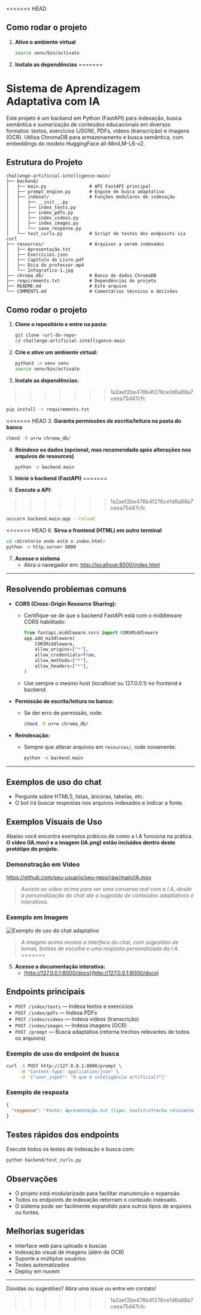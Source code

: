 <<<<<<< HEAD


## Como rodar o projeto

1. **Ative o ambiente virtual**
   ```bash
   source venv/bin/activate
   ```

2. **Instale as dependências**
=======
# Sistema de Aprendizagem Adaptativa com IA

Este projeto é um backend em Python (FastAPI) para indexação, busca semântica e sumarização de conteúdos educacionais em diversos formatos: textos, exercícios (JSON), PDFs, vídeos (transcrição) e imagens (OCR). Utiliza ChromaDB para armazenamento e busca semântica, com embeddings do modelo HuggingFace all-MiniLM-L6-v2.

## Estrutura do Projeto

```
challenge-artificial-intelligence-main/
├── backend/
│   ├── main.py                # API FastAPI principal
│   ├── prompt_engine.py       # Engine de busca adaptativa
│   ├── indexer/               # Funções modulares de indexação
│   │   ├── __init__.py
│   │   ├── index_texts.py
│   │   ├── index_pdfs.py
│   │   ├── index_videos.py
│   │   ├── index_images.py
│   │   └── save_response.py
│   └── test_curls.py          # Script de testes dos endpoints via curl
├── resources/                 # Arquivos a serem indexados
│   ├── Apresentação.txt
│   ├── Exercícios.json
│   ├── Capítulo do Livro.pdf
│   ├── Dica do professor.mp4
│   └── Infografico-1.jpg
├── chroma_db/                 # Banco de dados ChromaDB
├── requirements.txt           # Dependências do projeto
├── README.md                  # Este arquivo
└── COMMENTS.md                # Comentários técnicos e decisões
```

## Como rodar o projeto

1. **Clone o repositório e entre na pasta:**
   ```bash
   git clone <url-do-repo>
   cd challenge-artificial-intelligence-main
   ```

2. **Crie e ative um ambiente virtual:**
   ```bash
   python3 -m venv venv
   source venv/bin/activate
   ```

3. **Instale as dependências:**
>>>>>>> 1a2aef2be476b4f276ce1d6a88a7ceea75d47cfc
   ```bash
   pip install -r requirements.txt
   ```

<<<<<<< HEAD
3. **Garanta permissões de escrita/leitura na pasta do banco**
   ```bash
   chmod -R u+rw chroma_db/
   ```

4. **Reindexe os dados (opcional, mas recomendado após alterações nos arquivos de resources)**
   ```bash
   python -m backend.main
   ```

5. **Inicie o backend (FastAPI)**
=======
4. **Execute a API:**
>>>>>>> 1a2aef2be476b4f276ce1d6a88a7ceea75d47cfc
   ```bash
   uvicorn backend.main:app --reload
   ```

<<<<<<< HEAD
6. **Sirva o frontend (HTML) em outro terminal**
   ```bash
   cd <diretório onde está o index.html>
   python -m http.server 8000
   ```

7. **Acesse o sistema**
   - Abra o navegador em: [http://localhost:8000/index.html](http://localhost:8000/index.html)

---

## Resolvendo problemas comuns

- **CORS (Cross-Origin Resource Sharing):**
  - Certifique-se de que o backend FastAPI está com o middleware CORS habilitado:
    ```python
    from fastapi.middleware.cors import CORSMiddleware
    app.add_middleware(
        CORSMiddleware,
        allow_origins=["*"],
        allow_credentials=True,
        allow_methods=["*"],
        allow_headers=["*"],
    )
    ```
  - Use sempre o mesmo host (localhost ou 127.0.0.1) no frontend e backend.

- **Permissão de escrita/leitura no banco:**
  - Se der erro de permissão, rode:
    ```bash
    chmod -R u+rw chroma_db/
    ```

- **Reindexação:**
  - Sempre que alterar arquivos em `resources/`, rode novamente:
    ```bash
    python -m backend.main
    ```

---

## Exemplos de uso do chat

- Pergunte sobre HTML5, listas, âncoras, tabelas, etc.
- O bot irá buscar respostas nos arquivos indexados e indicar a fonte.

## Exemplos Visuais de Uso

Abaixo você encontra exemplos práticos de como a I.A funciona na prática. **O vídeo (IA.mov) e a imagem (IA.png) estão incluídos dentro deste protótipo do projeto.**

### Demonstração em Vídeo

https://github.com/seu-usuario/seu-repo/raw/main/IA.mov

> *Assista ao vídeo acima para ver uma conversa real com a I.A, desde a personalização do chat até a sugestão de conteúdos adaptativos e interativos.*

### Exemplo em Imagem

![Exemplo de uso do chat adaptativo](IA.png)

> *A imagem acima mostra a interface do chat, com sugestões de temas, botões de escolha e uma resposta personalizada da I.A.*
=======
5. **Acesse a documentação interativa:**
   - [http://127.0.0.1:8000/docs](http://127.0.0.1:8000/docs)

## Endpoints principais

- `POST /index/texts`   — Indexa textos e exercícios
- `POST /index/pdfs`    — Indexa PDFs
- `POST /index/videos`  — Indexa vídeos (transcrição)
- `POST /index/images`  — Indexa imagens (OCR)
- `POST /prompt`        — Busca adaptativa (retorna trechos relevantes de todos os arquivos)

### Exemplo de uso do endpoint de busca

```bash
curl -X POST http://127.0.0.1:8000/prompt \
     -H "Content-Type: application/json" \
     -d '{"user_input": "O que é inteligência artificial?"}'
```

### Exemplo de resposta
```json
{
  "response": "Fonte: Apresentação.txt (tipo: texts)\nTrecho relevante: ...\n\nFonte: Exercícios.json (tipo: exercises)\nTrecho relevante: ...\n..."
}
```

## Testes rápidos dos endpoints

Execute todos os testes de indexação e busca com:
```bash
python backend/test_curls.py
```

## Observações
- O projeto está modularizado para facilitar manutenção e expansão.
- Todos os endpoints de indexação retornam o conteúdo indexado.
- O sistema pode ser facilmente expandido para outros tipos de arquivos ou fontes.

## Melhorias sugeridas
- Interface web para uploads e buscas
- Indexação visual de imagens (além de OCR)
- Suporte a múltiplos usuários
- Testes automatizados
- Deploy em nuvem

---

Dúvidas ou sugestões? Abra uma issue ou entre em contato!
>>>>>>> 1a2aef2be476b4f276ce1d6a88a7ceea75d47cfc
